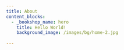 ```yaml
---
title: About
content_blocks:
  - _bookshop_name: hero
    title: Hello World!
    background_image: /images/bg/home-2.jpg
  
---
```


